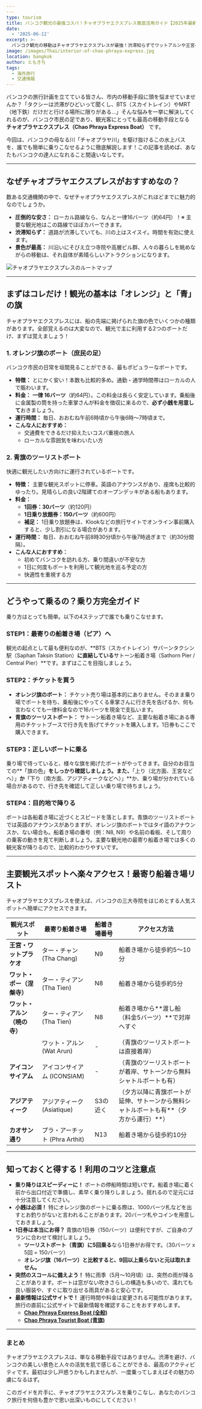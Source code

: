 ```yaml
---
---
type: tourism
title: バンコク観光の最強コスパ！チャオプラヤエクスプレス徹底活用ガイド【2025年最新版】
date:
  - '2025-06-12'
excerpt: >-
  バンコク観光の移動はチャオプラヤエクスプレスが最強！渋滞知らずでワットアルンや王宮へ。2025年最新の料金、簡単な乗り方、路線図、主要観光地へのアクセスを徹底解説。オレンジ旗の格安ボートから快適なツーリストボートまで、この完全ガイドで乗りこなし術をマスター。
image: /images/Thai/interior-of-chao-phraya-express.jpg
location: bangkok
author: ともきち
tags:
  - 海外旅行
  - 交通情報
---
```


バンコクの旅行計画を立てている皆さん、市内の移動手段に頭を悩ませていませんか？「タクシーは渋滞がひどいって聞くし、BTS（スカイトレイン）やMRT（地下鉄）だけだと行ける場所に限りがある…」そんな悩みを一挙に解決してくれるのが、バンコク市民の足であり、観光客にとっても最高の移動手段となる
**チャオプラヤエクスプレス（Chao Phraya Express Boat）**
です。

今回は、バンコクの母なる川「チャオプラヤ川」を駆け抜けるこの水上バスを、誰でも簡単に乗りこなせるように徹底解説します！この記事を読めば、あなたもバンコクの達人になれること間違いなしです。

---

## なぜチャオプラヤエクスプレスがおすすめなの？

数ある交通機関の中で、なぜチャオプラヤエクスプレスがこれほどまでに魅力的なのでしょうか。

- **圧倒的な安さ：** ローカル路線なら、なんと一律16バーツ（約64円）！※ 主要な観光地はこの路線でほぼカバーできます。
- **渋滞知らず：** 道路が渋滞していても、川の上はスイスイ。時間を有効に使えます。
- **景色が最高：** 川沿いにそびえ立つ寺院や高層ビル群、人々の暮らしを眺めながらの移動は、それ自体が素晴らしいアトラクションになります。

![チャオプラヤエクスプレスのルートマップ](/images/Thai/chao-phraya-express-route-map.jpg)

---

## まずはコレだけ！観光の基本は「オレンジ」と「青」の旗

チャオプラヤエクスプレスには、船の先端に掲げられた旗の色でいくつかの種類があります。全部覚えるのは大変なので、観光で主に利用する2つのボートだけ、まずは覚えましょう！

### 1. オレンジ旗のボート（庶民の足）

バンコク市民の日常を垣間見ることができる、最もポピュラーなボートです。

- **特徴：** とにかく安い！本数も比較的多め。通勤・通学時間帯はローカルの人で賑わいます。
- **料金：** **一律 16バーツ**（約64円）。この料金は長らく安定しています。乗船後に金属製の筒を持った車掌さんが料金を徴収に来るので、**必ず小銭を用意して**おきましょう。
- **運行時間：** 毎日、おおむね午前6時頃から午後6時〜7時頃まで。
- **こんな人におすすめ：**
  - 交通費をできるだけ抑えたいコスパ重視の旅人
  - ローカルな雰囲気を味わいたい方

### 2. 青旗のツーリストボート

快適に観光したい方向けに運行されているボートです。

- **特徴：** 主要な観光スポットに停車。英語のアナウンスがあり、座席も比較的ゆったり。見晴らしの良い2階建てのオープンデッキがある船もあります。
- **料金：**
  - **1回券：30バーツ**（約120円）
  - **1日乗り放題券：150バーツ**（約600円）
  - **補足：** 1日乗り放題券は、Klookなどの旅行サイトでオンライン事前購入すると、少し割引になる場合があります。
- **運行時間：** 毎日、おおむね午前8時30分頃から午後7時過ぎまで（約30分間隔）。
- **こんな人におすすめ：**
  - 初めてバンコクを訪れる方、乗り間違いが不安な方
  - 1日に何度もボートを利用して観光地を巡る予定の方
  - 快適性を重視する方

---

## どうやって乗るの？乗り方完全ガイド

乗り方はとっても簡単。以下の4ステップで誰でも乗りこなせます。

### STEP1：最寄りの船着き場（ピア）へ

観光の起点として最も便利なのが、**BTS（スカイトレイン）サパーンタクシン駅（Saphan Taksin Station）**に直結している**サトーン船着き場（Sathorn Pier / Central Pier）**です。まずはここを目指しましょう。

### STEP2：チケットを買う

- **オレンジ旗のボート：** チケット売り場は基本的にありません。そのまま乗り場でボートを待ち、乗船後にやってくる車掌さんに行き先を告げるか、何も言わなくても一律料金なので16バーツを現金で支払います。
- **青旗のツーリストボート：** サトーン船着き場など、主要な船着き場にある専用のチケットブースで行き先を告げてチケットを購入します。1日券もここで購入できます。

### STEP3：正しいボートに乗る

乗り場で待っていると、様々な旗を掲げたボートがやってきます。自分のお目当ての**「旗の色」**をしっかり確認しましょう。また、**「上り（北方面、王宮などへ）」**か**「下り（南方面、アジアティークなどへ）」**か、乗り場が分かれている場合があるので、行き先を確認して正しい乗り場で待ちましょう。

### STEP4：目的地で降りる

ボートは各船着き場に近づくとスピードを落とします。青旗のツーリストボートでは英語のアナウンスがありますが、オレンジ旗のボートではタイ語のアナウンスか、ない場合も。船着き場の番号（例：N8, N9）や名前の看板、そして周りの乗客の動きを見て判断しましょう。主要な観光地の最寄り船着き場では多くの観光客が降りるので、比較的わかりやすいです。

---

## 主要観光スポットへ楽々アクセス！最寄り船着き場リスト

チャオプラヤエクスプレスを使えば、バンコクの三大寺院をはじめとする人気スポットへ簡単にアクセスできます。

| 観光スポット                 | 最寄り船着き場                 | 船着き場番号 | アクセス方法                                                                           |
| ---------------------------- | ------------------------------ | ------------ | -------------------------------------------------------------------------------------- |
| **王宮・ワットプラケオ**     | ター・チャン (Tha Chang)       | N9           | 船着き場から徒歩約5～10分                                                              |
| **ワット・ポー（涅槃寺）**   | ター・ティアン (Tha Tien)      | N8           | 船着き場から徒歩約5分                                                                  |
| **ワット・アルン（暁の寺）** | ター・ティアン (Tha Tien)      | N8           | 船着き場から**渡し船（料金5バーツ）**で対岸へすぐ                                      |
|                              | ワット・アルン (Wat Arun)      | -            | （青旗のツーリストボートは直接着岸）                                                   |
| **アイコンサイアム**         | アイコンサイアム (ICONSIAM)    | -            | （青旗のツーリストボートが着岸、サトーンから無料シャトルボートも有）                   |
| **アジアティーク**           | アジアティーク (Asiatique)     | S3の近く     | （夕方以降に青旗ボートが延伸、サトーンから無料シャトルボートも有**（夕方から運行）**） |
| **カオサン通り**             | プラ・アーチット (Phra Arthit) | N13          | 船着き場から徒歩約10分                                                                 |

---

## 知っておくと得する！利用のコツと注意点

- **乗り降りはスピーディーに！** ボートの停船時間は短いです。船着き場に着く前から出口付近で準備し、素早く乗り降りしましょう。揺れるので足元には十分注意してください。
- **小銭は必須！** 特にオレンジ旗のボートに乗る際は、1000バーツ札などを出すとお釣りがないと言われることがあります。20バーツ札やコインを用意しておきましょう。
- **1日券は本当にお得？** 青旗の1日券（150バーツ）は便利ですが、ご自身のプランに合わせて検討しましょう。
  - **ツーリストボート（青旗）に5回乗る**なら1日券がお得です。（30バーツ x 5回 = 150バーツ）
  - **オレンジ旗（16バーツ）と比較すると、9回以上乗らないと元は取れません。**
- **突然のスコールに備えよう！** 特に雨季（5月～10月頃）は、突然の雨が降ることがあります。ボートは窓がない吹きさらしの構造も多いので、濡れても良い服装や、すぐに取り出せる雨具があると安心です。
- **最新情報は公式サイトで！** 運行時間や料金は変更される可能性があります。旅行の直前に公式サイトで最新情報を確認することをおすすめします。
  - [**Chao Phraya Express Boat (全般)**](https://www.chaophrayaexpressboat.com/)
  - [**Chao Phraya Tourist Boat (青旗)**](https://chaophrayatouristboat.com/)

---

### まとめ

チャオプラヤエクスプレスは、単なる移動手段ではありません。渋滞を避け、バンコクの美しい景色と人々の活気を肌で感じることができる、最高のアクティビティです。最初は少し戸惑うかもしれませんが、一度乗ってしまえばその魅力の虜になるはず。

このガイドを片手に、チャオプラヤエクスプレスを乗りこなし、あなたのバンコク旅行を何倍も豊かで思い出深いものにしてください！
